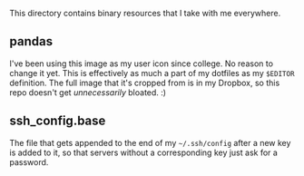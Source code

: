This directory contains binary resources that I take with me everywhere.

## pandas
I've been using this image as my user icon since college. No reason to change
it yet. This is effectively as much a part of my dotfiles as my `$EDITOR`
definition. The full image that it's cropped from is in my Dropbox, so this repo
doesn't get *unnecessarily* bloated. :)

## ssh_config.base
The file that gets appended to the end of my `~/.ssh/config` after a new key is
added to it, so that servers without a corresponding key just ask for a password.
